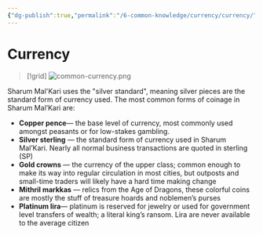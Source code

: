 ```yaml
---
{"dg-publish":true,"permalink":"/6-common-knowledge/currency/currency/","noteIcon":""}
---
```


# Currency

>[!grid]
>![common-currency.png](/img/user/x.%20Assets/Attachments/Images/Misc/common-currency.png)

Sharum Mal'Kari uses the "silver standard", meaning silver pieces are the standard form of currency used. The most common forms of coinage in Sharum Mal’Kari are:

- **Copper pence**— the base level of currency, most commonly used amongst peasants or for low-stakes gambling.
- **Silver sterling** — the standard form of currency used in Sharum Mal’Kari. Nearly all normal business transactions are quoted in sterling (SP)
- **Gold crowns** — the currency of the upper class; common enough to make its way into regular circulation in most cities, but outposts and small-time traders will likely have a hard time making change
- **Mithril markkas** — relics from the Age of Dragons, these colorful coins are mostly the stuff of treasure hoards and noblemen’s purses
- **Platinum lira**— platinum is reserved for jewelry or used for government level transfers of wealth; a literal king’s ransom. Lira are never available to the average citizen



